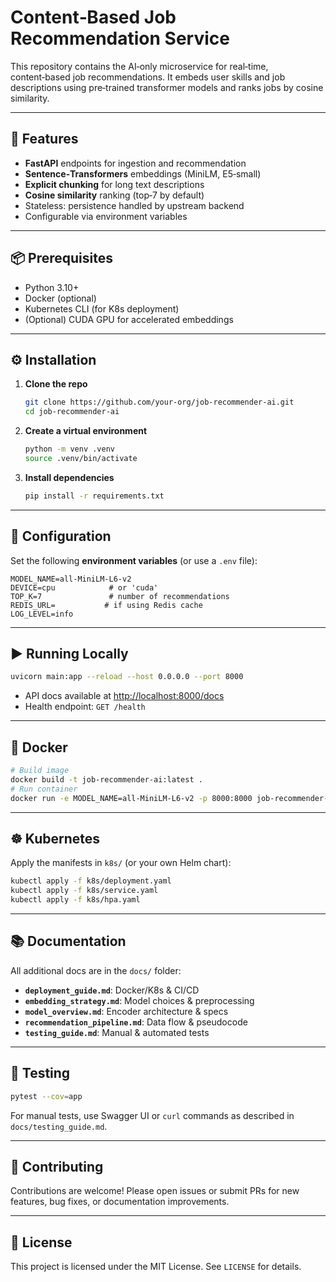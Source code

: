 # Content‑Based Job Recommendation Service

This repository contains the AI‑only microservice for real‑time, content‑based job recommendations. It embeds user skills and job descriptions using pre‑trained transformer models and ranks jobs by cosine similarity.

---

## 🚀 Features

* **FastAPI** endpoints for ingestion and recommendation
* **Sentence‑Transformers** embeddings (MiniLM, E5‑small)
* **Explicit chunking** for long text descriptions
* **Cosine similarity** ranking (top‑7 by default)
* Stateless: persistence handled by upstream backend
* Configurable via environment variables

---

## 📦 Prerequisites

* Python 3.10+
* Docker (optional)
* Kubernetes CLI (for K8s deployment)
* (Optional) CUDA GPU for accelerated embeddings

---

## ⚙️ Installation

1. **Clone the repo**

   ```bash
   git clone https://github.com/your-org/job-recommender-ai.git
   cd job-recommender-ai
   ```

2. **Create a virtual environment**

   ```bash
   python -m venv .venv
   source .venv/bin/activate
   ```

3. **Install dependencies**

   ```bash
   pip install -r requirements.txt
   ```

---

## 📝 Configuration

Set the following **environment variables** (or use a `.env` file):

```dotenv
MODEL_NAME=all-MiniLM-L6-v2
DEVICE=cpu            # or 'cuda'
TOP_K=7               # number of recommendations
REDIS_URL=           # if using Redis cache
LOG_LEVEL=info
```

---

## ▶️ Running Locally

```bash
uvicorn main:app --reload --host 0.0.0.0 --port 8000
```

* API docs available at [http://localhost:8000/docs](http://localhost:8000/docs)
* Health endpoint: `GET /health`

---

## 🐳 Docker

```bash
# Build image
docker build -t job-recommender-ai:latest .
# Run container
docker run -e MODEL_NAME=all-MiniLM-L6-v2 -p 8000:8000 job-recommender-ai:latest
```

---

## ☸️ Kubernetes

Apply the manifests in `k8s/` (or your own Helm chart):

```bash
kubectl apply -f k8s/deployment.yaml
kubectl apply -f k8s/service.yaml
kubectl apply -f k8s/hpa.yaml
```

---

## 📚 Documentation

All additional docs are in the `docs/` folder:

* **`deployment_guide.md`**: Docker/K8s & CI/CD
* **`embedding_strategy.md`**: Model choices & preprocessing
* **`model_overview.md`**: Encoder architecture & specs
* **`recommendation_pipeline.md`**: Data flow & pseudocode
* **`testing_guide.md`**: Manual & automated tests

---

## 🧪 Testing

```bash
pytest --cov=app
```

For manual tests, use Swagger UI or `curl` commands as described in `docs/testing_guide.md`.

---

## 🤝 Contributing

Contributions are welcome! Please open issues or submit PRs for new features, bug fixes, or documentation improvements.

---

## 📄 License

This project is licensed under the MIT License. See `LICENSE` for details.
